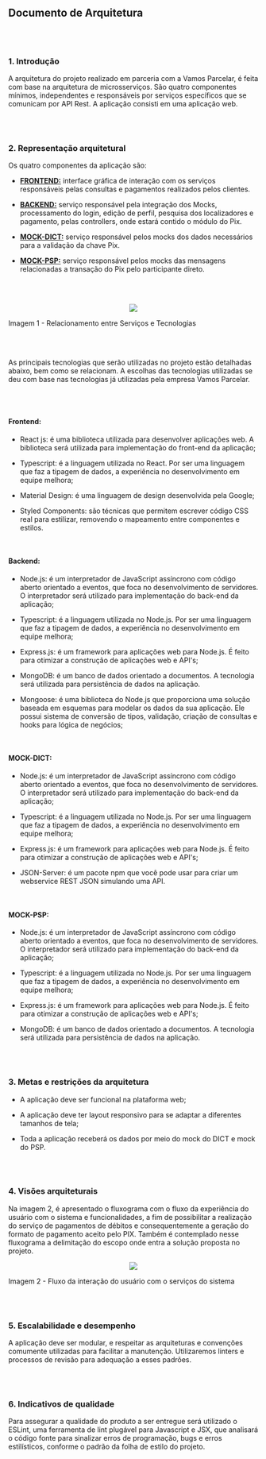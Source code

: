 ## Documento de Arquitetura

<br/>
<br/>

### 1. Introdução

A arquitetura do projeto realizado em parceria com a Vamos Parcelar, é feita com base na arquitetura de microsserviços. São quatro componentes mínimos, independentes e responsáveis por serviços específicos que se comunicam por API Rest. A aplicação consisti em uma aplicação web.

<br/>
<br/>

### 2. Representação arquitetural

Os quatro componentes da aplicação são:

- [**FRONTEND:**](https://github.com/Vamos-Parcelar-Lift-Learning/Frontend) interface gráfica de interação com os serviços responsáveis pelas consultas e pagamentos realizados pelos clientes.

- [**BACKEND:**](https://github.com/Vamos-Parcelar-Lift-Learning/Backend) serviço responsável pela integração dos Mocks, processamento do login, edição de perfil, pesquisa dos localizadores e pagamento, pelas controllers, onde estará contido o módulo do Pix.

- [**MOCK-DICT:**](https://github.com/Vamos-Parcelar-Lift-Learning/Mock-Dict) serviço responsável pelos mocks dos dados necessários para a validação da chave Pix.

- [**MOCK-PSP:**](https://github.com/Vamos-Parcelar-Lift-Learning/Mock-Direct-Participant) serviço responsável pelos mocks das mensagens relacionadas a transação do Pix pelo participante direto.

<br/>
<br/>

<p align="center">
 <img src="https://github.com/Vamos-Parcelar-Lift-Learning/Documentos/blob/fix/DocumentoArquitetura/Imagens/arquitetura.png">
</p>

Imagem 1 - Relacionamento entre Serviços e Tecnologias

<br/>
<br/>

As principais tecnologias que serão utilizadas no projeto estão detalhadas abaixo, bem como se relacionam. A escolhas das tecnologias utilizadas se deu com base nas tecnologias já utilizadas pela empresa Vamos Parcelar.

<br/>
<br/>

#### Frontend:

- React js: é uma biblioteca utilizada para desenvolver aplicações web. A biblioteca será utilizada para implementação do front-end da aplicação;

- Typescript: é a linguagem utilizada no React. Por ser uma linguagem que faz a tipagem de dados, a experiência no desenvolvimento em equipe melhora;

- Material Design: é uma linguagem de design desenvolvida pela Google;

- Styled Components: são técnicas que permitem escrever código CSS real para estilizar, removendo o mapeamento entre componentes e estilos.

<br/>

#### Backend:

- Node.js: é um interpretador de JavaScript assíncrono com código aberto orientado a eventos, que foca no desenvolvimento de servidores. O interpretador será utilizado para implementação do back-end da aplicação;

- Typescript: é a linguagem utilizada no Node.js. Por ser uma linguagem que faz a tipagem de dados, a experiência no desenvolvimento em equipe melhora;

- Express.js: é um framework para aplicações web para Node.js. É feito para otimizar a construção de aplicações web e API's;

- MongoDB: é um banco de dados orientado a documentos. A tecnologia será utilizada para persistência de dados na aplicação.

- Mongoose: é uma biblioteca do Node.js que proporciona uma solução baseada em esquemas para modelar os dados da sua aplicação. Ele possui sistema de conversão de tipos, validação, criação de consultas e hooks para lógica de negócios;

<br/>

#### MOCK-DICT:

- Node.js: é um interpretador de JavaScript assíncrono com código aberto orientado a eventos, que foca no desenvolvimento de servidores. O interpretador será utilizado para implementação do back-end da aplicação;

- Typescript: é a linguagem utilizada no Node.js. Por ser uma linguagem que faz a tipagem de dados, a experiência no desenvolvimento em equipe melhora;

- Express.js: é um framework para aplicações web para Node.js. É feito para otimizar a construção de aplicações web e API's;

- JSON-Server: é um pacote npm que você pode usar para criar um webservice REST JSON simulando uma API.

<br/>

#### MOCK-PSP:

- Node.js: é um interpretador de JavaScript assíncrono com código aberto orientado a eventos, que foca no desenvolvimento de servidores. O interpretador será utilizado para implementação do back-end da aplicação;

- Typescript: é a linguagem utilizada no Node.js. Por ser uma linguagem que faz a tipagem de dados, a experiência no desenvolvimento em equipe melhora;

- Express.js: é um framework para aplicações web para Node.js. É feito para otimizar a construção de aplicações web e API's;

- MongoDB: é um banco de dados orientado a documentos. A tecnologia será utilizada para persistência de dados na aplicação.

<br/>
<br/>

### 3. Metas e restrições da arquitetura

- A aplicação deve ser funcional na plataforma web;

- A aplicação deve ter layout responsivo para se adaptar a diferentes tamanhos de tela;

- Toda a aplicação receberá os dados por meio do mock do DICT e mock do PSP.

<br/>
<br/>

### 4. Visões arquiteturais

Na imagem 2, é apresentado o fluxograma com o fluxo da experiência do usuário com o sistema e funcionalidades, a fim de possibilitar a realização do serviço de pagamentos de débitos e consequentemente a geração do formato de pagamento aceito pelo PIX. Também é contemplado nesse fluxograma a delimitação do escopo onde entra a solução proposta no projeto.

<p align="center">
 <img src="https://github.com/Vamos-Parcelar-Lift-Learning/Documentos/blob/fix/DocumentoArquitetura/Imagens/diagrama_de_caso_de_uso.png">
</p>

Imagem 2 - Fluxo da interação do usuário com o serviços do sistema

<br/>
<br/>

### 5. Escalabilidade e desempenho

A aplicação deve ser modular, e respeitar as arquiteturas e convenções comumente utilizadas para facilitar a manutenção. Utilizaremos linters e processos de revisão para adequação a esses padrões.

<br/>
<br/>

### 6. Indicativos de qualidade

Para assegurar a qualidade do produto a ser entregue será utilizado o ESLint, uma ferramenta de lint plugável para Javascript e JSX, que analisará o código fonte para sinalizar erros de programação, bugs e erros estilísticos, conforme o padrão da folha de estilo do projeto.

